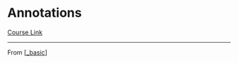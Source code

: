 # Annotations
[Course Link]()

----------------------------------------------------------------
From [[_basic]]

[//begin]: # "Autogenerated link references for markdown compatibility"
[_basic]: _basic "Basic"
[//end]: # "Autogenerated link references"